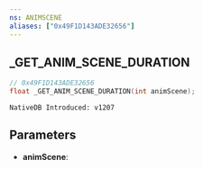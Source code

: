 ```yaml
---
ns: ANIMSCENE
aliases: ["0x49F1D143ADE32656"]
---
```

## _GET_ANIM_SCENE_DURATION

```c
// 0x49F1D143ADE32656
float _GET_ANIM_SCENE_DURATION(int animScene);
```

```
NativeDB Introduced: v1207
```

## Parameters
* **animScene**:
